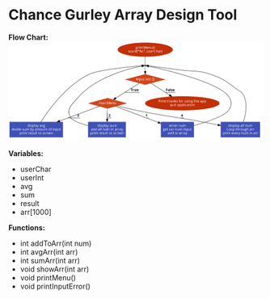 # Chance Gurley Array Design Tool

**Flow Chart:**
![Design Tool Picture](design_tool_pic.png)


**Variables:**
- userChar
- userInt
- avg
- sum
- result
- arr[1000]


**Functions:**
- int addToArr(int num)
- int avgArr(int arr)
- int sumArr(int arr)
- void showArr(int arr)
- void printMenu()
- void printInputError()